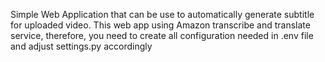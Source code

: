 Simple Web Application that can be use to automatically generate subtitle for uploaded video. This web app using Amazon transcribe and translate service, therefore, you need to create all configuration needed in .env file and adjust settings.py accordingly
